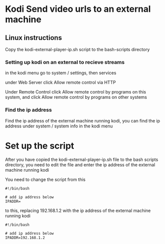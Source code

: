 # Kodi Send video urls to an external machine

## Linux instructions

Copy the kodi-external-player-ip.sh script to the bash-scripts directory

### Setting up kodi on an external to recieve streams

in the kodi menu go to system / settings, then services

under Web Server click Allow remote control via HTTP

Under Remote Control click Allow remote control by programs on this system,
and click Allow remote control by programs on other systems


### Find the ip address

Find the ip address of the external machine running kodi, 
you can find the ip address under system / system info in the kodi menu


# Set up the script

After you have copied the kodi-external-player-ip.sh file to the bash scripts directory,
you need to edit the file and enter the ip address of the external machine running kodi


You need to change the script from this 


	#!/bin/bash

	# add ip address below
	IPADDR=



to this, replacing 192.168.1.2 with the ip address of the external machine running kodi


	#!/bin/bash

	# add ip address below
	IPADDR=192.168.1.2
